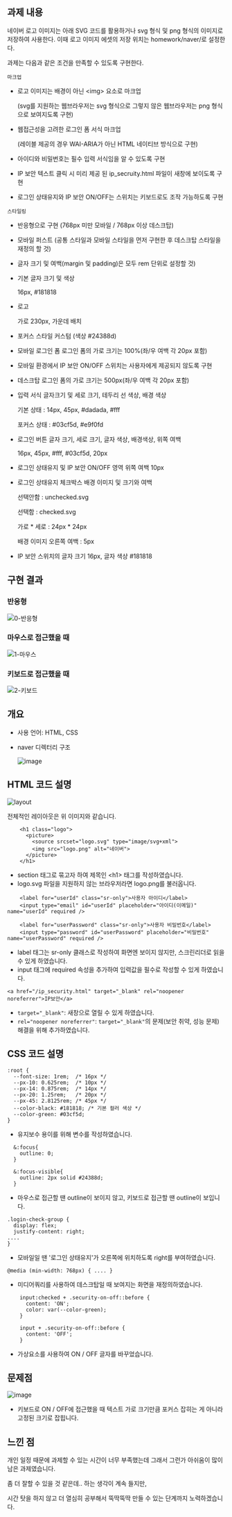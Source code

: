 ## 과제 내용
네이버 로고 이미지는 아래 SVG 코드를 활용하거나 svg 형식 및 png 형식의 이미지로 저장하여 사용한다. 이때 로고 이미지 에셋의 저장 위치는 homework/naver/로 설정한다.

과제는 다음과 같은 조건을 만족할 수 있도록 구현한다.

`마크업`

- 로고 이미지는 배경이 아닌 \<img\> 요소로 마크업

  (svg를 지원하는 웹브라우저는 svg 형식으로 그렇지 않은 웹브라우저는 png 형식으로 보여지도록 구현)
    
- 웹접근성을 고려한 로그인 폼 서식 마크업

  (레이블 제공의 경우 WAI-ARIA가 아닌 HTML 네이티브 방식으로 구현)
    
- 아이디와 비밀번호는 필수 입력 서식임을 알 수 있도록 구현
- IP 보안 텍스트 클릭 시 미리 제공 된 ip_secruity.html 파일이 새창에 보이도록 구현
- 로그인 상태유지와 IP 보안 ON/OFF는 스위치는 키보드로도 조작 가능하도록 구현

`스타일링`
- 반응형으로 구현 (768px 미만 모바일 / 768px 이상 데스크탑)
- 모바일 퍼스트 (공통 스타일과 모바일 스타일을 먼저 구현한 후 데스크탑 스타일을 재정의 할 것)
- 글자 크기 및 여백(margin 및 padding)은 모두 rem 단위로 설정할 것)

- 기본 글자 크기 및 색상

  16px, #181818

- 로고

  가로 230px, 가운데 배치

- 포커스 스타일 커스텀 (색상 #24388d)
- 모바일 로그인 폼 로그인 폼의 가로 크기는 100%(좌/우 여백 각 20px 포함)
- 모바일 환경에서 IP 보안 ON/OFF 스위치는 사용자에게 제공되지 않도록 구현
- 데스크탑 로그인 폼의 가로 크기는 500px(좌/우 여백 각 20px 포함)
- 입력 서식 글자크기 및 세로 크기, 테두리 선 색상, 배경 색상

  기본 상태 : 14px, 45px, #dadada, #fff

  포커스 상태 : #03cf5d, #e9f0fd
    
- 로그인 버튼 글자 크기, 세로 크기, 글자 색상, 배경색상, 위쪽 여백

  16px, 45px, #fff, #03cf5d, 20px
    
- 로그인 상태유지 및 IP 보안 ON/OFF 영역 위쪽 여백 10px
- 로그인 상태유지 체크박스 배경 이미지 및 크기와 여백
    
    선택안함 : unchecked.svg
    
    선택함 : checked.svg
    
    가로 * 세로 : 24px * 24px
    
    배경 이미지 오른쪽 여백 : 5px
    
- IP 보안 스위치의 글자 크기 16px, 글자 색상 #181818

## 구현 결과
### 반응형
![0-반응형](https://github.com/happyhye/homework/assets/167636384/a5090a0f-d811-45e0-9c83-6ab3ade7879f)

### 마우스로 접근했을 때
![1-마우스](https://github.com/happyhye/homework/assets/167636384/62eff629-d67e-4bd0-8cb7-d6ee2f8a4f26)

### 키보드로 접근했을 때
![2-키보드](https://github.com/happyhye/homework/assets/167636384/e9a7d4e0-992b-403a-b03d-4ebf627bbae8)

## 개요
- 사용 언어: HTML, CSS
- naver 디렉터리 구조
  
  ![image](https://github.com/happyhye/homework/assets/167636384/79111058-7b9c-4432-be50-b54bf967367f)

## HTML 코드 설명
![layout](https://github.com/happyhye/homework/assets/167636384/83342ea6-cf86-4695-82ef-0d7673a44321)

전체적인 레이아웃은 위 이미지와 같습니다.

```
    <h1 class="logo">
      <picture>
        <source srcset="logo.svg" type="image/svg+xml">
        <img src="logo.png" alt="네이버">
      </picture>
    </h1>
```

- section 태그로 묶고자 하여 제목인 \<h1\> 태그를 작성하였습니다.
- logo.svg 파일을 지원하지 않는 브라우저라면 logo.png를 불러옵니다.

```
    <label for="userId" class="sr-only">사용자 아이디</label>
    <input type="email" id="userId" placeholder="아이디(이메일)" name="userId" required />

    <label for="userPassword" class="sr-only">사용자 비밀번호</label>
    <input type="password" id="userPassword" placeholder="비밀번호" name="userPassword" required />
```

- label 태그는 sr-only 클래스로 작성하여 화면엔 보이지 않지만, 스크린리더로 읽을 수 있게 하였습니다.
- input 태그에 required 속성을 추가하여 입력값을 필수로 작성할 수 있게 하였습니다.

```
<a href="/ip_security.html" target="_blank" rel="noopener noreferrer">IP보안</a>
```
- `target="_blank"`: 새창으로 열릴 수 있게 하였습니다.
- `rel="noopener noreferrer"`: `target="_blank"`의 문제(보안 취약, 성능 문제) 해결을 위해 추가하였습니다.

## CSS 코드 설명
```
:root {
  --font-size: 1rem;  /* 16px */
  --px-10: 0.625rem;  /* 10px */
  --px-14: 0.875rem;  /* 14px */
  --px-20: 1.25rem;   /* 20px */
  --px-45: 2.8125rem; /* 45px */
  --color-black: #181818; /* 기본 컬러 색상 */
  --color-green: #03cf5d;
}
```
- 유지보수 용이를 위해 변수를 작성하였습니다.

```
  &:focus{
    outline: 0;
  }

  &:focus-visible{
    outline: 2px solid #24388d;
  }
```
- 마우스로 접근할 땐 outline이 보이지 않고, 키보드로 접근할 땐 outline이 보입니다.

```
.login-check-group {
  display: flex;
  justify-content: right;
....
}
```
- 모바일일 땐 '로그인 상태유지'가 오른쪽에 위치하도록 right를 부여하였습니다.

```
@media (min-width: 768px) { .... }
```
- 미디어쿼리를 사용하여 데스크탑일 때 보여지는 화면을 재정의하였습니다.

```
    input:checked + .security-on-off::before {
      content: 'ON';
      color: var(--color-green);
    }
  
    input + .security-on-off::before {
      content: 'OFF';
    }
```
- 가상요소를 사용하여 ON / OFF 글자를 바꾸었습니다.

## 문제점
![image](https://github.com/happyhye/homework/assets/167636384/b34e1231-6156-459f-b65e-d8baa3adfe23)
- 키보드로 ON / OFF에 접근했을 때 텍스트 가로 크기만큼 포커스 잡히는 게 아니라 고정된 크기로 잡힙니다.

## 느낀 점
개인 일정 때문에 과제할 수 있는 시간이 너무 부족했는데 그래서 그런가 아쉬움이 많이 남은 과제였습니다.

좀 더 잘할 수 있을 것 같은데.. 하는 생각이 계속 들지만,

시간 탓을 하지 않고 더 열심히 공부해서 뚝딱뚝딱 만들 수 있는 단계까지 노력하겠습니다.

